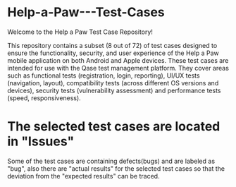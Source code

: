 # Help-a-Paw---Test-Cases
Welcome to the Help a Paw Test Case Repository!

This repository contains a subset (8 out of 72) of test cases designed to ensure the functionality, security, and user experience of the Help a Paw mobile application on both Android and Apple devices. These test cases are intended for use with the Qase test management platform. They cover areas such as functional tests (registration, login, reporting), UI/UX tests (navigation, layout), compatibility tests (across different OS versions and devices), security tests (vulnerability assessment) and performance tests (speed, responsiveness).

# The selected test cases are located in "Issues"
Some of the test cases are containing defects(bugs) and are labeled as "bug", also there are "actual results" for the selected test cases so that the deviation from the "expected results" can be traced.
